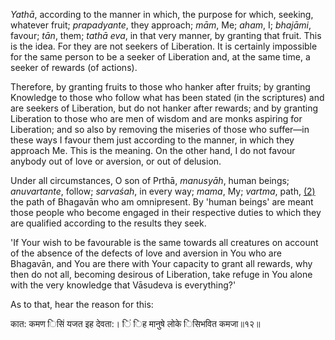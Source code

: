 *Yathā*, according to the manner in which, the purpose for which, seeking, whatever fruit; *prapadyante*, they approach; *mām*, Me; *aham*, I; *bhajāmi*, favour; *tān*, them; *tathā eva*, in that very manner, by granting that fruit. This is the idea. For they are not seekers of Liberation. It is certainly impossible for the same person to be a seeker of Liberation and, at the same time, a seeker of rewards (of actions).

Therefore, by granting fruits to those who hanker after fruits; by granting Knowledge to those who follow what has been stated (in the scriptures) and are seekers of Liberation, but do not hanker after rewards; and by granting Liberation to those who are men of wisdom and are monks aspiring for Liberation; and so also by removing the miseries of those who suffer—in these ways I favour them just according to the manner, in which they approach Me. This is the meaning. On the other hand, I do not favour anybody out of love or aversion, or out of delusion.

Under all circumstances, O son of Prthā, *manusyāh*, human beings; *anuvartante*, follow; *sarvaśah*, in every way; *mama*, My; *vartma*, path, [\(2\)](#page--1-0) the path of Bhagavān who am omnipresent. By 'human beings' are meant those people who become engaged in their respective duties to which they are qualified according to the results they seek.

'If Your wish to be favourable is the same towards all creatures on account of the absence of the defects of love and aversion in You who are Bhagavān, and You are there with Your capacity to grant all rewards, why then do not all, becoming desirous of Liberation, take refuge in You alone with the very knowledge that Vāsudeva is everything?'

As to that, hear the reason for this:

कात: कमण िसिं यजत इह देवता:। िं िह मानुषे लोके िसिभवित कमजा॥१२॥